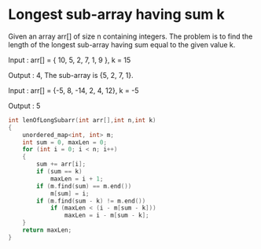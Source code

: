  # Longest sub-array having sum k

Given an array arr[] of size n containing integers. The problem is to find the length of the longest sub-array having sum equal to the given value k.

Input : arr[] = { 10, 5, 2, 7, 1, 9 }, k = 15

Output : 4, The sub-array is {5, 2, 7, 1}.

Input : arr[] = {-5, 8, -14, 2, 4, 12}, k = -5

Output : 5

```cpp
int lenOfLongSubarr(int arr[],int n,int k) 
{ 
    unordered_map<int, int> m; 
    int sum = 0, maxLen = 0; 
    for (int i = 0; i < n; i++)
    { 
        sum += arr[i]; 
        if (sum == k) 
            maxLen = i + 1; 
        if (m.find(sum) == m.end()) 
            m[sum] = i; 
        if (m.find(sum - k) != m.end())  
            if (maxLen < (i - m[sum - k])) 
                maxLen = i - m[sum - k]; 
    } 
    return maxLen;
} 
```
